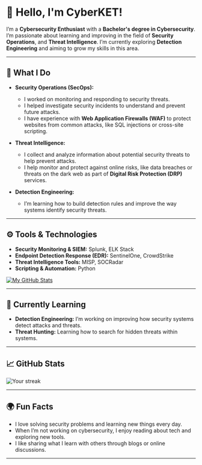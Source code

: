 # 👋 Hello, I'm CyberKET!

I’m a **Cybersecurity Enthusiast** with a **Bachelor's degree in Cybersecurity**. I’m passionate about learning and improving in the field of **Security Operations**, and **Threat Intelligence**. I’m currently exploring **Detection Engineering** and aiming to grow my skills in this area.

---

## 🔐 What I Do

- **Security Operations (SecOps):** 
  - I worked on monitoring and responding to security threats.
  - I helped investigate security incidents to understand and prevent future attacks.
  - I have experience with **Web Application Firewalls (WAF)** to protect websites from common attacks, like SQL injections or cross-site scripting.
  
- **Threat Intelligence:** 
  - I collect and analyze information about potential security threats to help prevent attacks.
  - I help monitor and protect against online risks, like data breaches or threats on the dark web as part of **Digital Risk Protection (DRP)** services.

- **Detection Engineering:**
  - I’m learning how to build detection rules and improve the way systems identify security threats.

---

## ⚙️ Tools & Technologies

- **Security Monitoring & SIEM:** Splunk, ELK Stack
- **Endpoint Detection Response (EDR):** SentinelOne, CrowdStrike
- **Threat Intelligence Tools:** MISP, SOCRadar
- **Scripting & Automation:** Python

[![My GitHub Stats](https://github-readme-stats.vercel.app/api?username=cyberket96&count_private=true&show_icons=true&hide=prs&theme=radical)](https://github.com/cyberket96)

---
<!--
## 🔍 Projects

### Static Malware Analysis USing Python
- Created security checks to protect web applications from common vulnerabilities like **SQL injections** and **Cross-Site Scripting (XSS)**.
- Automated the process to improve security quickly and efficiently.

### [🛡️ Digital Risk Protection Setup](https://github.com/cyberket/digital-risk-protection)
- Worked on setting up a system to monitor and protect against risks like data leaks or brand impersonation online.

### [💻 Detection Engineering Rules](https://github.com/cyberket/detection-engineering)
- Learning how to build detection rules to identify security threats and improve overall security systems.

---

## 📧 How to Reach Me

- **Email:** your.email@example.com
- **LinkedIn:** [linkedin.com/in/cyberket](https://linkedin.com/in/cyberket)
- **Twitter:** [@cyberket](https://twitter.com/cyberket)

---
-->
## 🧠 Currently Learning

- **Detection Engineering:** I’m working on improving how security systems detect attacks and threats.
- **Threat Hunting:** Learning how to search for hidden threats within systems.

---

## 📈 GitHub Stats

![Your streak](https://github-readme-streak-stats.herokuapp.com/?user=cyberket96&theme=dark)

---

## 🌍 Fun Facts

- I love solving security problems and learning new things every day.
- When I’m not working on cybersecurity, I enjoy reading about tech and exploring new tools.
- I like sharing what I learn with others through blogs or online discussions.

---

<!--
**cyberket96/cyberket96** is a ✨ _special_ ✨ repository because its `README.md` (this file) appears on your GitHub profile.

Here are some ideas to get you started:

- 🔭 I’m currently working on ...
- 🌱 I’m currently learning ...
- 👯 I’m looking to collaborate on ...
- 🤔 I’m looking for help with ...
- 💬 Ask me about ...
- 📫 How to reach me: ...
- 😄 Pronouns: ...
- ⚡ Fun fact: ...
-->
